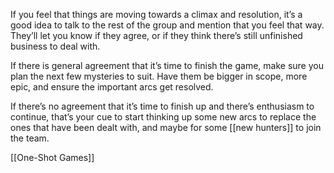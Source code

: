 
If you feel that things are moving towards a climax and resolution, it’s a good idea to talk to the rest of the group and mention that you feel that way. They’ll let you know if they agree, or if they think there’s still unfinished business to deal with.

If there is general agreement that it’s time to finish the game, make sure you plan the next few mysteries to suit. Have them be bigger in scope, more epic, and ensure the important arcs get resolved.

If there’s no agreement that it’s time to finish up and there’s enthusiasm to continue, that’s your cue to start thinking up some new arcs to replace the ones that have been dealt with, and maybe for some [[new hunters]] to join the team.

[[One-Shot Games]]